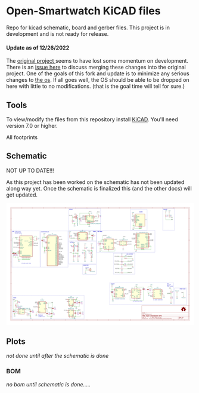 # Open-Smartwatch KiCAD files

Repo for kicad schematic, board and gerber files. This project is in development and is not ready for release.

#### Update as of 12/26/2022

The [original project ](https://github.com/Open-Smartwatch/open-smartwatch-gps) seems to have lost some momentum on development.  There is an [issue here](https://github.com/Open-Smartwatch/open-smartwatch-gps/issues/10) to discuss merging these changes into the original project.  One of the goals of this fork and update is to minimize any serious changes to [the os](https://github.com/Open-Smartwatch/open-smartwatch-os).  If all goes well, the OS should be able to be dropped on here with little to no modifications.  (that is the goal time will tell for sure.)

## Tools

To view/modify the files from this repository install [KiCAD](https://kicad.org).  You'll need version 7.0 or higher.

All footprints

## Schematic

NOT UP TO DATE!!!

As this project has been worked on the schematic has not been updated along way yet.  Once the schematic is finalized this (and the other docs) will get updated.

[![Schematic](docs/img/osw.svg)](docs/osw-schematic.pdf)

## Plots

*not done until after the schematic is done*

### BOM

*no bom until schematic is done.....*
